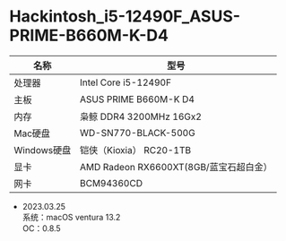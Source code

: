 # Hackintosh_i5-12490F_ASUS-PRIME-B660M-K-D4
| 名称 | 型号 |
| ---- | ---- |
| 处理器 | Intel Core i5-12490F
| 主板 | ASUS PRIME B660M-K D4 
| 内存 | 枭鲸 DDR4 3200MHz 16Gx2
| Mac硬盘 | WD-SN770-BLACK-500G
| Windows硬盘 | 铠侠（Kioxia） RC20-1TB
| 显卡 | AMD Radeon RX6600XT(8GB/蓝宝石超白金）
| 网卡 | BCM94360CD


- 2023.03.25<br> 
系统：macOS ventura 13.2 <br> 
OC：0.8.5

